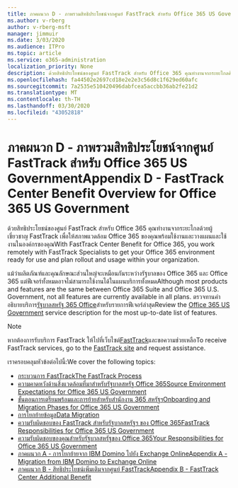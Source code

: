 ```yaml
---
title: ภาคผนวก D - ภาพรวมสิทธิประโยชน์จากศูนย์ FastTrack สำหรับ Office 365 US Government
ms.author: v-rberg
author: v-rberg-msft
manager: jimmuir
ms.date: 3/03/2020
ms.audience: ITPro
ms.topic: article
ms.service: o365-administration
localization_priority: None
description: ด้วยสิทธิประโยชน์ของศูนย์ FastTrack สําหรับ Office 365 คุณทํางานจากระยะไกลด้วยผู้เชี่ยวชาญ FastTrack เพื่อให้สภาพแวดล้อม Office 365 ของคุณพร้อมใช้งานและวางแผนและใช้งานในองค์กรของคุณ
ms.openlocfilehash: fa44502e2697cd18e2e2e3c56d8c1f629ed60afc
ms.sourcegitcommit: 7a2535e510420496dabfcea5accbb36ab2fe21d2
ms.translationtype: MT
ms.contentlocale: th-TH
ms.lasthandoff: 03/30/2020
ms.locfileid: "43052818"
---
```

# <a name="appendix-d---fasttrack-center-benefit-overview-for-office-365-us-government"></a><span data-ttu-id="bf3d7-103">ภาคผนวก D - ภาพรวมสิทธิประโยชน์จากศูนย์ FastTrack สำหรับ Office 365 US Government</span><span class="sxs-lookup"><span data-stu-id="bf3d7-103">Appendix D - FastTrack Center Benefit Overview for Office 365 US Government</span></span>

<span data-ttu-id="bf3d7-104">ด้วยสิทธิประโยชน์ของศูนย์ FastTrack สําหรับ Office 365 คุณทํางานจากระยะไกลด้วยผู้เชี่ยวชาญ FastTrack เพื่อให้สภาพแวดล้อม Office 365 ของคุณพร้อมใช้งานและวางแผนและใช้งานในองค์กรของคุณ</span><span class="sxs-lookup"><span data-stu-id="bf3d7-104">With FastTrack Center Benefit for Office 365, you work remotely with FastTrack Specialists to get your Office 365 environment ready for use and plan rollout and usage within your organization.</span></span> 
  
<span data-ttu-id="bf3d7-105">แม้ว่าผลิตภัณฑ์และคุณลักษณะส่วนใหญ่จะเหมือนกันระหว่างรัฐบาลของ Office 365 และ Office 365 แต่ฟีเจอร์ทั้งหมดอาจไม่สามารถใช้งานได้ในแผนบริการทั้งหมด</span><span class="sxs-lookup"><span data-stu-id="bf3d7-105">Although most products and features are the same between Office 365 Suite and Office 365 U.S. Government, not all features are currently available in all plans.</span></span> <span data-ttu-id="bf3d7-106">ตรวจทานคําอธิบายบริการ[รัฐบาลสหรัฐ 365 Office](https://aka.ms/aboutgovcloud)สําหรับรายการฟีเจอร์ล่าสุด</span><span class="sxs-lookup"><span data-stu-id="bf3d7-106">Review the [Office 365 US Government](https://aka.ms/aboutgovcloud) service description for the most up-to-date list of features.</span></span>

> [!NOTE]
> <span data-ttu-id="bf3d7-107">หากต้องการรับบริการ FastTrack ให้ไปที่เว็บไซต์[FastTrack](https://go.microsoft.com/fwlink/?linkid=780698)และขอความช่วยเหลือ</span><span class="sxs-lookup"><span data-stu-id="bf3d7-107">To receive FastTrack services, go to the [FastTrack site](https://go.microsoft.com/fwlink/?linkid=780698) and request assistance.</span></span>  

<span data-ttu-id="bf3d7-108">เราครอบคลุมหัวข้อต่อไปนี้:</span><span class="sxs-lookup"><span data-stu-id="bf3d7-108">We cover the following topics:</span></span>
- [<span data-ttu-id="bf3d7-109">กระบวนการ FastTrack</span><span class="sxs-lookup"><span data-stu-id="bf3d7-109">The FastTrack Process</span></span>](O365-fasttrack-process.md) 
- [<span data-ttu-id="bf3d7-110">ความคาดหวังด้านสิ่งแวดล้อมที่มาสําหรับรัฐบาลสหรัฐ Office 365</span><span class="sxs-lookup"><span data-stu-id="bf3d7-110">Source Environment Expectations for Office 365 US Government</span></span>](US-Gov-appendix-source-environment-expectations.md)   
- [<span data-ttu-id="bf3d7-111">ขั้นตอนการเตรียมพร้อมและการย้ายสําหรับสํานักงาน 365 สหรัฐฯ</span><span class="sxs-lookup"><span data-stu-id="bf3d7-111">Onboarding and Migration Phases for Office 365 US Government</span></span>](US-Gov-appendix-onboarding-and-migration.md)
- [<span data-ttu-id="bf3d7-112">การโยกย้ายข้อมูล</span><span class="sxs-lookup"><span data-stu-id="bf3d7-112">Data Migration</span></span>](O365-data-migration.md)    
- [<span data-ttu-id="bf3d7-113">ความรับผิดชอบของ FastTrack สําหรับรัฐบาลสหรัฐฯ ของ Office 365</span><span class="sxs-lookup"><span data-stu-id="bf3d7-113">FastTrack Responsibilities for Office 365 US Government</span></span>](US-Gov-appendix-fasttrack-responsibilities.md)   
- [<span data-ttu-id="bf3d7-114">ความรับผิดชอบของคุณสําหรับรัฐบาลสหรัฐของ Office 365</span><span class="sxs-lookup"><span data-stu-id="bf3d7-114">Your Responsibilities for Office 365 US Government</span></span>](US-Gov-appendix-your-responsibilities.md) 
- [<span data-ttu-id="bf3d7-115">ภาคผนวก A - การโยกย้ายจาก IBM Domino ไปยัง Exchange Online</span><span class="sxs-lookup"><span data-stu-id="bf3d7-115">Appendix A - Migration from IBM Domino to Exchange Online</span></span>](O365-from-ibm-domino-to-exchange-online.md)   
- [<span data-ttu-id="bf3d7-116">ภาคผนวก B - สิทธิประโยชน์เพิ่มเติมจากศูนย์ FastTrack</span><span class="sxs-lookup"><span data-stu-id="bf3d7-116">Appendix B - FastTrack Center Additional Benefit</span></span>](O365-fasttrack-additional-benefits.md)
